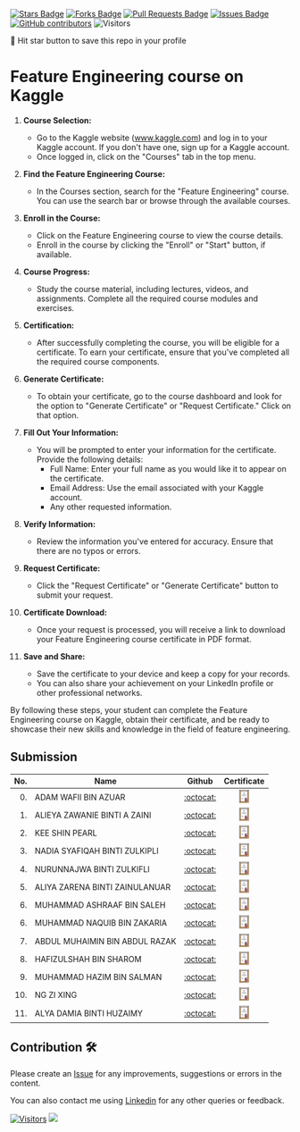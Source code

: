 
<a href="https://github.com/drshahizan/Python_EDA/stargazers"><img src="https://img.shields.io/github/stars/drshahizan/Python_EDA" alt="Stars Badge"/></a>
<a href="https://github.com/drshahizan/Python_EDA/network/members"><img src="https://img.shields.io/github/forks/drshahizan/Python_EDA" alt="Forks Badge"/></a>
<a href="https://github.com/drshahizan/Python_EDA/pulls"><img src="https://img.shields.io/github/issues-pr/drshahizan/Python_EDA" alt="Pull Requests Badge"/></a>
<a href="https://github.com/drshahizan/Python_EDA/issues"><img src="https://img.shields.io/github/issues/drshahizan/Python_EDA" alt="Issues Badge"/></a>
<a href="https://github.com/drshahizan/Python_EDA/graphs/contributors"><img alt="GitHub contributors" src="https://img.shields.io/github/contributors/drshahizan/Python_EDA?color=2b9348"></a>
![Visitors](https://api.visitorbadge.io/api/visitors?path=https%3A%2F%2Fgithub.com%2Fdrshahizan%2FPython_EDA&labelColor=%23d9e3f0&countColor=%23697689&style=flat)

🌟 Hit star button to save this repo in your profile

# Feature Engineering course on Kaggle

1. **Course Selection:**
   - Go to the Kaggle website (www.kaggle.com) and log in to your Kaggle account. If you don't have one, sign up for a Kaggle account.
   - Once logged in, click on the "Courses" tab in the top menu.

2. **Find the Feature Engineering Course:**
   - In the Courses section, search for the "Feature Engineering" course. You can use the search bar or browse through the available courses.

3. **Enroll in the Course:**
   - Click on the Feature Engineering course to view the course details.
   - Enroll in the course by clicking the "Enroll" or "Start" button, if available.

4. **Course Progress:**
   - Study the course material, including lectures, videos, and assignments. Complete all the required course modules and exercises.

5. **Certification:**
   - After successfully completing the course, you will be eligible for a certificate. To earn your certificate, ensure that you've completed all the required course components.

6. **Generate Certificate:**
   - To obtain your certificate, go to the course dashboard and look for the option to "Generate Certificate" or "Request Certificate." Click on that option.

7. **Fill Out Your Information:**
   - You will be prompted to enter your information for the certificate. Provide the following details:
     - Full Name: Enter your full name as you would like it to appear on the certificate.
     - Email Address: Use the email associated with your Kaggle account.
     - Any other requested information.

8. **Verify Information:**
   - Review the information you've entered for accuracy. Ensure that there are no typos or errors.

9. **Request Certificate:**
   - Click the "Request Certificate" or "Generate Certificate" button to submit your request.

10. **Certificate Download:**
    - Once your request is processed, you will receive a link to download your Feature Engineering course certificate in PDF format.

11. **Save and Share:**
    - Save the certificate to your device and keep a copy for your records.
    - You can also share your achievement on your LinkedIn profile or other professional networks.

By following these steps, your student can complete the Feature Engineering course on Kaggle, obtain their certificate, and be ready to showcase their new skills and knowledge in the field of feature engineering.

## Submission

| No.  | Name | Github |Certificate | 
| ---: | ----------------------------------------- | :----------------------: | :----------------------: | 
| 0.   | ADAM WAFII BIN AZUAR                      |  [:octocat:](https://github.com/Jokeryde) |<a href="https://www.credly.com/badges/4bc350fe-4dac-48eb-8ffa-123835bacef4/public_url"><img src="../../images/certificate.svg" width="24px" height="24px"></a> | 
| 1.   | ALIEYA ZAWANIE BINTI A ZAINI                     |  [:octocat:](https://github.com/Jokeryde) |<a href="https://www.credly.com/badges/4bc350fe-4dac-48eb-8ffa-123835bacef4/public_url"><img src="../../images/certificate.svg" width="24px" height="24px"></a> | 
| 2.   | KEE SHIN PEARL                     |  [:octocat:](https://github.com/Jokeryde) |<a href="https://www.credly.com/badges/4bc350fe-4dac-48eb-8ffa-123835bacef4/public_url"><img src="../../images/certificate.svg" width="24px" height="24px"></a> |
| 3.   | NADIA SYAFIQAH BINTI ZULKIPLI                     |  [:octocat:](https://github.com/nadiamel) |<a href="https://github.com/drshahizan/Python_EDA/assets/87573002/53f6dafa-e512-4b6b-8ead-571c97ad3fcc"><img src="../../images/certificate.svg" width="24px" height="24px"></a> | 
| 4.   | NURUNNAJWA BINTI ZULKIFLI                    |  [:octocat:](https://github.com/Nurunnajwa12) |<a href="https://github.com/Nurunnajwa12/Kaggle-Certificate/blob/main/README.md"><img src="../../images/certificate.svg" width="24px" height="24px"></a> | 
| 5.   | ALIYA ZARENA BINTI ZAINULANUAR                   |  [:octocat:](https://github.com/al1yaz) |<a href ="https://github.com/drshahizan/Python_EDA/assets/121778984/1bd874bb-bdd9-4757-812b-e426df2a6ea7"><img src="../../images/certificate.svg" width="24px" height="24px"></a> |
| 6.   | MUHAMMAD ASHRAAF BIN SALEH                  |  [:octocat:](https://github.com/AshraafSaleh) |<a href ="https://github.com/drshahizan/Python_EDA/assets/146650043/c4200055-584e-4db1-8b73-a74925fcee02"><img src="../../images/certificate.svg" width="24px" height="24px"></a> |
| 6.   | MUHAMMAD NAQUIB BIN ZAKARIA                  |  [:octocat:](https://github.com/nqbzkr01) |<a href ="https://github.com/drshahizan/Python_EDA/assets/92329710/82913a11-79b5-4faa-a32c-cd69d3f832a9"><img src="../../images/certificate.svg" width="24px" height="24px"></a> |
| 7.   | ABDUL MUHAIMIN BIN ABDUL RAZAK                  |  [:octocat:](https://github.com/Muhaimin005) |<a href ="https://github.com/drshahizan/Python_EDA/assets/94117041/ef648f85-ca18-43cf-be87-5b500c98142d"><img src="../../images/certificate.svg" width="24px" height="24px"></a> |
| 8.   | HAFIZULSHAH BIN SHAROM |  [:octocat:](https://github.com/Hafizulshah) |<a href ="https://github.com/drshahizan/Python_EDA/assets/146704678/63cff9c3-0d0e-4134-bf74-774a4e3ab585"><img src="../../images/certificate.svg" width="24px" height="24px"></a> |
| 9.   | MUHAMMAD HAZIM BIN SALMAN |  [:octocat:](https://github.com/hazimSalman) |<a href ="https://github.com/drshahizan/Python_EDA/assets/146742288/ee7bf731-6f9c-4eb8-81ce-5cea6d219c17"><img src="../../images/certificate.svg" width="24px" height="24px"></a> |
| 10.   | NG ZI XING |  [:octocat:](https://github.com/ngzxing) |<a href ="https://github.com/drshahizan/Python_EDA/assets/92634733/87cde7e0-b72c-411c-af29-4eb6b879215e"><img src="../../images/certificate.svg" width="24px" height="24px"></a> |
| 11.   | ALYA DAMIA BINTI HUZAIMY |  [:octocat:](https://github.com/alydmia) |<a href ="https://github.com/drshahizan/Python_EDA/assets/92634733/87cde7e0-b72c-411c-af29-4eb6b879215e"><img src="../../images/certificate.svg" width="24px" height="24px"></a> |



## Contribution 🛠️
Please create an [Issue](https://github.com/drshahizan/Python_EDA/issues) for any improvements, suggestions or errors in the content.

You can also contact me using [Linkedin](https://www.linkedin.com/in/drshahizan/) for any other queries or feedback.

[![Visitors](https://api.visitorbadge.io/api/visitors?path=https%3A%2F%2Fgithub.com%2Fdrshahizan&labelColor=%23697689&countColor=%23555555&style=plastic)](https://visitorbadge.io/status?path=https%3A%2F%2Fgithub.com%2Fdrshahizan)
![](https://hit.yhype.me/github/profile?user_id=81284918)


